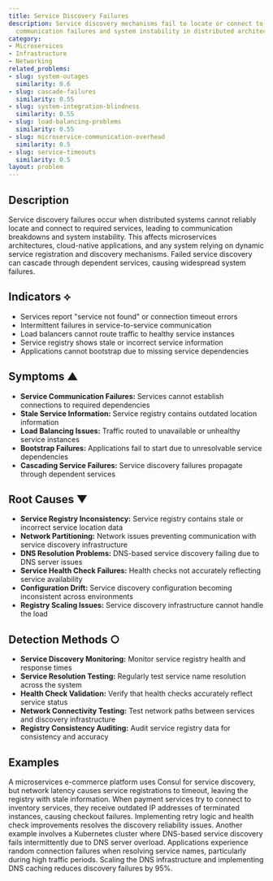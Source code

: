 ```yaml
---
title: Service Discovery Failures
description: Service discovery mechanisms fail to locate or connect to services, causing
  communication failures and system instability in distributed architectures.
category:
- Microservices
- Infrastructure
- Networking
related_problems:
- slug: system-outages
  similarity: 0.6
- slug: cascade-failures
  similarity: 0.55
- slug: system-integration-blindness
  similarity: 0.55
- slug: load-balancing-problems
  similarity: 0.55
- slug: microservice-communication-overhead
  similarity: 0.5
- slug: service-timeouts
  similarity: 0.5
layout: problem
---
```


## Description

Service discovery failures occur when distributed systems cannot reliably locate and connect to required services, leading to communication breakdowns and system instability. This affects microservices architectures, cloud-native applications, and any system relying on dynamic service registration and discovery mechanisms. Failed service discovery can cascade through dependent services, causing widespread system failures.

## Indicators ⟡

- Services report "service not found" or connection timeout errors
- Intermittent failures in service-to-service communication
- Load balancers cannot route traffic to healthy service instances
- Service registry shows stale or incorrect service information
- Applications cannot bootstrap due to missing service dependencies

## Symptoms ▲

- **Service Communication Failures:** Services cannot establish connections to required dependencies
- **Stale Service Information:** Service registry contains outdated location information
- **Load Balancing Issues:** Traffic routed to unavailable or unhealthy service instances
- **Bootstrap Failures:** Applications fail to start due to unresolvable service dependencies
- **Cascading Service Failures:** Service discovery failures propagate through dependent services

## Root Causes ▼

- **Service Registry Inconsistency:** Service registry contains stale or incorrect service location data
- **Network Partitioning:** Network issues preventing communication with service discovery infrastructure
- **DNS Resolution Problems:** DNS-based service discovery failing due to DNS server issues
- **Service Health Check Failures:** Health checks not accurately reflecting service availability
- **Configuration Drift:** Service discovery configuration becoming inconsistent across environments
- **Registry Scaling Issues:** Service discovery infrastructure cannot handle the load

## Detection Methods ○

- **Service Discovery Monitoring:** Monitor service registry health and response times
- **Service Resolution Testing:** Regularly test service name resolution across the system
- **Health Check Validation:** Verify that health checks accurately reflect service status
- **Network Connectivity Testing:** Test network paths between services and discovery infrastructure
- **Registry Consistency Auditing:** Audit service registry data for consistency and accuracy

## Examples

A microservices e-commerce platform uses Consul for service discovery, but network latency causes service registrations to timeout, leaving the registry with stale information. When payment services try to connect to inventory services, they receive outdated IP addresses of terminated instances, causing checkout failures. Implementing retry logic and health check improvements resolves the discovery reliability issues. Another example involves a Kubernetes cluster where DNS-based service discovery fails intermittently due to DNS server overload. Applications experience random connection failures when resolving service names, particularly during high traffic periods. Scaling the DNS infrastructure and implementing DNS caching reduces discovery failures by 95%.